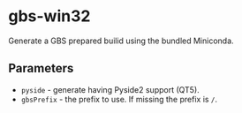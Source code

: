 # gbs-win32

Generate a GBS prepared builid using the bundled Miniconda.

## Parameters

- `pyside` - generate having Pyside2 support (QT5).
- `gbsPrefix` - the prefix to use. If missing the prefix is `/`.
